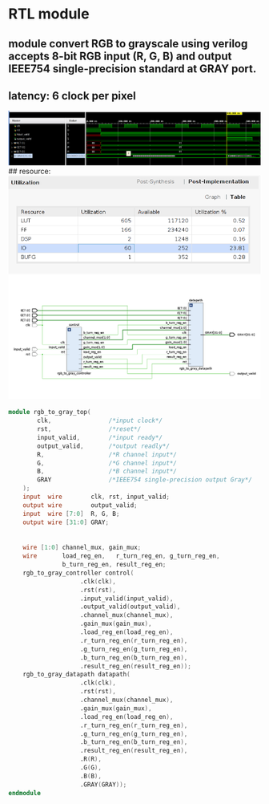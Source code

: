 # RTL module
## module convert RGB to grayscale using verilog accepts 8-bit RGB input (R, G, B) and output IEEE754 single-precision standard at GRAY port. 
## latency: 6 clock per pixel
<img src="https://github.com/18520474/AnhAnh/blob/main/Assigment/weak_2/RTL/img/3.png">
## resource:
<img src="https://github.com/18520474/AnhAnh/blob/main/Assigment/weak_2/RTL/img/2.png">
<img src="https://github.com/18520474/AnhAnh/blob/main/Assigment/weak_2/RTL/img/1.png">

```verilog
module rgb_to_gray_top(
        clk,                /*input clock*/
        rst,                /*reset*/
        input_valid,        /*input ready*/
        output_valid,       /*output readly*/
        R,                  /*R channel input*/
        G,                  /*G channel input*/   
        B,                  /*B channel input*/
        GRAY                /*IEEE754 single-precision output Gray*/
    );
    input  wire        clk, rst, input_valid;
    output wire        output_valid;
    input  wire [7:0]  R, G, B;
    output wire [31:0] GRAY;
    
    
    wire [1:0] channel_mux, gain_mux; 
    wire       load_reg_en,   r_turn_reg_en, g_turn_reg_en, 
               b_turn_reg_en, result_reg_en;
    rgb_to_gray_controller control(
                    .clk(clk),
                    .rst(rst),
                    .input_valid(input_valid),
                    .output_valid(output_valid),
                    .channel_mux(channel_mux),
                    .gain_mux(gain_mux),
                    .load_reg_en(load_reg_en),
                    .r_turn_reg_en(r_turn_reg_en),
                    .g_turn_reg_en(g_turn_reg_en),
                    .b_turn_reg_en(b_turn_reg_en),
                    .result_reg_en(result_reg_en));
    rgb_to_gray_datapath datapath(
                    .clk(clk),
                    .rst(rst),
                    .channel_mux(channel_mux),
                    .gain_mux(gain_mux),
                    .load_reg_en(load_reg_en),
                    .r_turn_reg_en(r_turn_reg_en),
                    .g_turn_reg_en(g_turn_reg_en),
                    .b_turn_reg_en(b_turn_reg_en),
                    .result_reg_en(result_reg_en),
                    .R(R),
                    .G(G),
                    .B(B),
                    .GRAY(GRAY));
endmodule

    